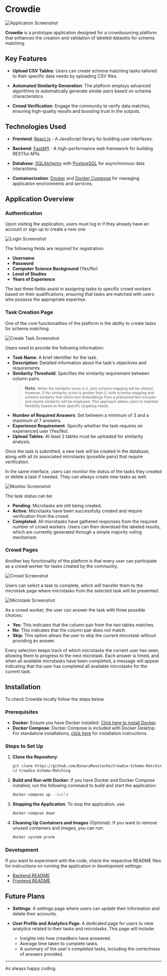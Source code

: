 # Crowdie 

![Application Screenshot](screenshots/welcome.png)

**Crowdie** is a prototype application designed for a crowdsourcing platform that enhances the creation and validation of labeled datasets for schema matching. 

## Key Features

- **Upload CSV Tables**: Users can create schema matching tasks tailored to their specific data needs by uploading CSV files.
  
- **Automated Similarity Generation**: The platform employs advanced algorithms to automatically generate similar pairs based on schema characteristics.

- **Crowd Verification**: Engage the community to verify data matches, ensuring high-quality results and boosting trust in the outputs.

## Technologies Used

- **Frontend**: [React.js](https://reactjs.org/) - A JavaScript library for building user interfaces.
  
- **Backend**: [FastAPI](https://fastapi.tiangolo.com/) - A high-performance web framework for building RESTful APIs.

- **Database**: [SQLAlchemy](https://www.sqlalchemy.org/) with [PostgreSQL](https://www.postgresql.org/) for asynchronous data interactions.

- **Containerization**: [Docker](https://www.docker.com/) and [Docker Compose](https://docs.docker.com/compose/) for managing application environments and services.


## Application Overview 
### Authentication
Upon visiting the application, users must log in if they already have an account or sign up to create a new one.

![Login Screenshot](screenshots/login.png)

The following fields are required for registration:
- **Username**
- **Password**
- **Computer Science Background** (Yes/No)
- **Level of Studies**
- **Years of Experience**

The last three fields assist in assigning tasks to specific crowd workers based on their qualifications, ensuring that tasks are matched with users who possess the appropriate expertise.

### Task Creation Page

One of the core functionalities of the platform is the ability to create tasks for schema matching.

![Create Task Screenshot](screenshots/create.png)

Users need to provide the following information:
- **Task Name**: A brief identifier for the task.
- **Description**: Detailed information about the task's objectives and requirements.
- **Similarity Threshold**: Specifies the similarity requirement between column pairs. 
  > **Note**: <small> When the similarity score is 0, only schema mapping will be utilized. However, if the similarity score is greater than 0, both schema mapping and schema similarity that utilize text embeddings from a pretrained text encoder  and cosine similarity will be employed. This approach allows users to maintain flexibility based on their specific targeting needs.</small>
- **Number of Required Answers**: Set between a minimum of 3 and a maximum of 7 answers.
- **Experience Requirement**: Specify whether the task requires an experienced user (Yes/No).
- **Upload Tables**: At least 2 tables must be uploaded for similarity analysis.

Once the task is submitted, a new task will be created in the database, along with all its associated microtasks (possible pairs) that require verification.

In the same interface, users can monitor the status of the tasks they created or delete a task if needed. They can always create new tasks as well.

![Monitor Screenshot](screenshots/monitor.png)

The task status can be:
- **Pending**: Microtasks are still being created.
- **Active**: Microtasks have been successfully created and require verification from the crowd.
- **Completed**: All microtasks have gathered responses from the required number of crowd workers. Users can then download the labeled results, which are currently generated through a simple majority voting mechanism.

### Crowd Pages

Another key functionality of the platform is that every user can participate as a crowd worker for tasks created by the community.

![Crowd Screenshot](screenshots/crowd.png)

Users can select a task to complete, which will transfer them to the microtask page where microtasks from the selected task will be presented.

![Microtask Screenshot](screenshots/microtask.png)

As a crowd worker, the user can answer the task with three possible choices:
- **Yes**: This indicates that the column pair from the two tables matches.
- **No**: This indicates that the column pair does not match.
- **Skip**: This option allows the user to skip the current microtask without providing an answer.

Every selection keeps track of which microtasks the current user has seen, allowing them to progress to the next microtask. Each answer is timed, and when all available microtasks have been completed, a message will appear indicating that the user has completed all available microtasks for the current task.





## Installation

To check Crowdie locally follow the steps below.

### Prerequisites
- **Docker**: Ensure you have Docker installed. [Click here to install Docker](https://docs.docker.com/get-docker/).
- **Docker Compose**: Docker Compose is included with Docker Desktop. For standalone installations, [click here](https://docs.docker.com/compose/install/) for installation instructions.

### Steps to Set Up

1. **Clone the Repository**:
    ```bash
    git clone https://github.com/BinaryMoustache/Crowdie-Schema-Matching.git
    cd Crowdie-Schema-Matching
    ```

2. **Build and Run with Docker**:
    If you have Docker and Docker Compose installed, run the following command to build and start the application:
    ```bash
    docker-compose up --build
    ```

3. **Stopping the Application**:
    To stop the application, use:
    ```bash
    docker-compose down
    ```

4. **Cleaning Up Containers and Images** (Optional):
    If you want to remove unused containers and images, you can run:
    ```bash
    docker system prune
    ```

### Development
If you want to experiment with the code, check the respective README files for instructions on running the application in development settings:
- [Backend README](/backend/ReadMe.md)
- [Frontend README](/frontend/README.md)

## Future Plans

- **Settings**: A settings page where users can update their information and delete their accounts.

- **User Profile and Analytics Page**: A dedicated page for users to view analytics related to their tasks and microtasks. This page will include:
  - Insights into how crowdkers have answered.
  - Average time taken to complete tasks.
  - A summary of the user's completed tasks, including the correctness of answers provided.

--- 
As always happy coding.
